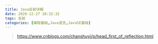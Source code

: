 ```yaml
---
title: Java反射详解
date: 2020-12-27 18:32:32
tags: 反射
categories: [编程基础,Java语言,JavaSE基础]
---
```


> https://www.cnblogs.com/chanshuyi/p/head_first_of_reflection.html